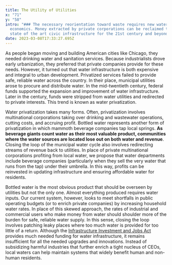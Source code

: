 ```yaml
---
title: The Utility of Utilities
x: "71"
y: "58"
intro: "### The necessary reorientation toward waste requires new water
  economics. Money extracted by private corporations can be reclaimed to build
  state of the art civic infrastructure for the 21st century and beyond."
date: 2023-03-08T17:33:27.695Z
---
```

As people began moving and building American cities like Chicago, they needed drinking water and sanitation services. Because industrialists drove early urbanization, they preferred that private companies provide for these needs. However, it turned out that water infrastructure is both expensive and integral to urban development. Privatized services failed to provide safe, reliable water across the country. In their place, municipal utilities arose to procure and distribute water. In the mid-twentieth century, federal funds supported the expansion and improvement of water infrastructure. Later in the century, funds were stripped from water utilities and redirected to private interests. This trend is known as water privatization.

Water privatization takes many forms. Often, privatization involves multinational corporations taking over drinking and wastewater operations, cutting costs, and accruing profit. Bottled water represents another form of privatization in which mammoth beverage companies tap local springs. **As beverage giants count water as their most valuable product, communities where the water sources are located lose out on both water and revenue**. Closing the loop of the municipal water cycle also involves redirecting streams of revenue back to utilities. In place of private multinational corporations profiting from local water, we propose that water departments include beverage companies (particularly when they sell the very water that runs from the tap) under their umbrella. In this way, profits can be reinvested in updating infrastructure and ensuring affordable water for residents.

Bottled water is the most obvious product that should be overseen by utilities but not the only one. Almost everything produced requires water inputs. Our current system, however, looks to meet shortfalls in public operating budgets (or to enrich private companies) by increasing household water rates. In place of this skewed approach, the rates of industrial and commercial users who make money from water should shoulder more of the burden for safe, reliable water supply. In this sense, closing the loop involves patching leaky places where too much water is provided for too little of a return. Although the [Infrastructure Investment and Jobs Act](https://www.congress.gov/bill/117th-congress/house-bill/3684/text) provides much needed funding for water infrastructure, it remains insufficient for all the needed upgrades and innovations. Instead of subsidizing harmful industries that further enrich a tight nucleus of CEOs, local waters can help maintain systems that widely benefit human and non-human residents.
